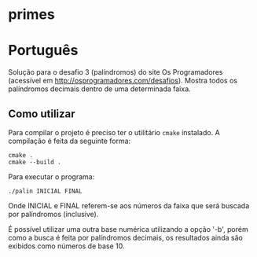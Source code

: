 # primes

# Português

Solução para o desafio 3 (palíndromos) do site Os Programadores (acessível 
em http://osprogramadores.com/desafios). Mostra todos os palíndromos decimais 
dentro de uma determinada faixa.

## Como utilizar

Para compilar o projeto é preciso ter o utilitário `cmake` instalado. A 
compilação é feita da seguinte forma:
```
cmake .
cmake --build .
```

Para executar o programa:
```
./palin INICIAL FINAL
```
Onde INICIAL e FINAL referem-se aos números da faixa que será buscada por 
palíndromos (inclusive).

É possível utilizar uma outra base numérica utilizando a opção '-b', porém 
como a busca é feita por palíndromos decimais, os resultados ainda são 
exibidos como números de base 10.

